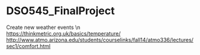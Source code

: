 # DSO545_FinalProject

Create new weather events \n
https://thinkmetric.org.uk/basics/temperature/
http://www.atmo.arizona.edu/students/courselinks/fall14/atmo336/lectures/sec1/comfort.html
